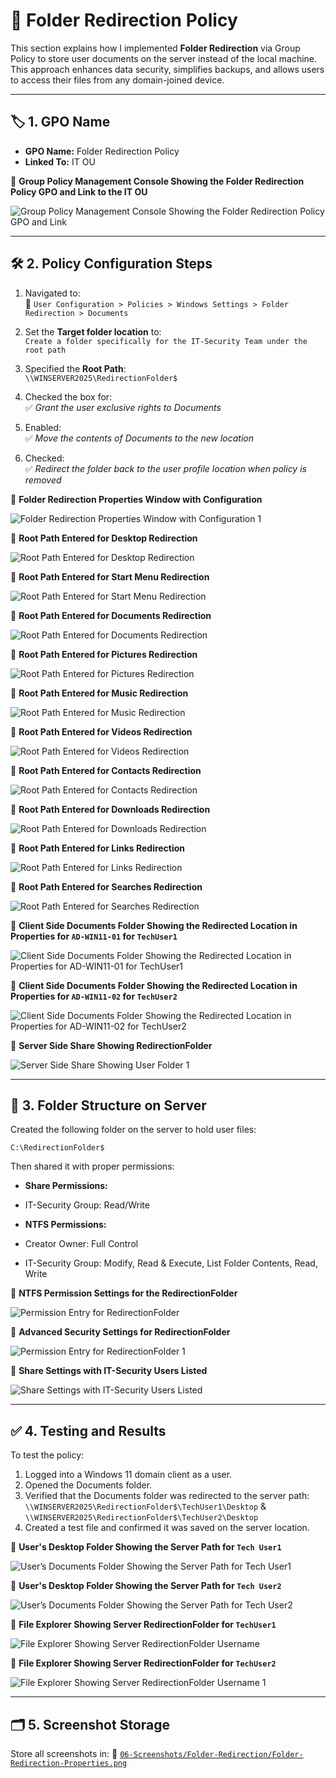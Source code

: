 # 📁 Folder Redirection Policy

This section explains how I implemented **Folder Redirection** via Group Policy to store user documents on the server instead of the local machine. This approach enhances data security, simplifies backups, and allows users to access their files from any domain-joined device.

---

## 🏷️ 1. GPO Name

- **GPO Name:** Folder Redirection Policy  
- **Linked To:** IT OU

📸 **Group Policy Management Console Showing the Folder Redirection Policy GPO and Link to the IT OU**

![Group Policy Management Console Showing the Folder Redirection Policy GPO and Link](https://github.com/user-attachments/assets/78578631-780a-4254-b005-4f7e80a13ae2)

---

## 🛠️ 2. Policy Configuration Steps

1. Navigated to:  
   📂 `User Configuration > Policies > Windows Settings > Folder Redirection > Documents`

2. Set the **Target folder location** to:  
   `Create a folder specifically for the IT-Security Team under the root path`

3. Specified the **Root Path**:  
   `\\WINSERVER2025\RedirectionFolder$`

4. Checked the box for:  
   ✅ *Grant the user exclusive rights to Documents*

5. Enabled:  
   ✅ *Move the contents of Documents to the new location*

6. Checked:  
   ✅ *Redirect the folder back to the user profile location when policy is removed*

📸 **Folder Redirection Properties Window with Configuration**

![Folder Redirection Properties Window with Configuration 1](https://github.com/user-attachments/assets/f101a6fc-36ae-4897-9032-90669ca327fe)

📸 **Root Path Entered for Desktop Redirection**

![Root Path Entered for Desktop Redirection](https://github.com/user-attachments/assets/b201c77a-9927-4c42-a14a-7303c51c0200)

📸 **Root Path Entered for  Start Menu Redirection**

![Root Path Entered for Start Menu Redirection](https://github.com/user-attachments/assets/f83c5981-4568-44e6-b67f-a94b507fb0f6)

📸 **Root Path Entered for Documents Redirection**

![Root Path Entered for Documents Redirection](https://github.com/user-attachments/assets/5dede761-b8ed-4496-b58d-b7f6e940a193)

📸 **Root Path Entered for Pictures Redirection**

![Root Path Entered for Pictures Redirection](https://github.com/user-attachments/assets/9e474143-a0b3-4666-9408-bfb5f6f15ad3)

📸 **Root Path Entered for Music Redirection**

![Root Path Entered for Music Redirection](https://github.com/user-attachments/assets/36b9b6fe-296e-41a3-a6c5-aa4c21b74e3d)

📸 **Root Path Entered for Videos Redirection**

![Root Path Entered for Videos Redirection](https://github.com/user-attachments/assets/ad42d36e-adb6-4d45-8bc6-43de2647b21a)

📸 **Root Path Entered for Contacts Redirection**

![Root Path Entered for Contacts Redirection](https://github.com/user-attachments/assets/a2bfcfc2-7774-4c17-9ad0-9f9591e9a222)

📸 **Root Path Entered for Downloads Redirection**

![Root Path Entered for Downloads Redirection](https://github.com/user-attachments/assets/53b375b8-9506-433e-bec3-cf5510f29ba8)

📸 **Root Path Entered for Links Redirection**

![Root Path Entered for Links Redirection](https://github.com/user-attachments/assets/e80ebe1a-2e59-4378-95c4-8416360cb9b6)

📸 **Root Path Entered for Searches Redirection**

![Root Path Entered for Searches Redirection](https://github.com/user-attachments/assets/a817a2ad-fc0f-43de-b49c-57e20fc29ee1)

📸 **Client Side Documents Folder Showing the Redirected Location in Properties for `AD-WIN11-01` for `TechUser1`**

![Client Side Documents Folder Showing the Redirected Location in Properties for `AD-WIN11-01` for TechUser1](https://github.com/user-attachments/assets/56f0da35-ca0d-4028-844f-b6fcd682b495)

📸 **Client Side Documents Folder Showing the Redirected Location in Properties for `AD-WIN11-02` for `TechUser2`**

![Client Side Documents Folder Showing the Redirected Location in Properties for `AD-WIN11-02` for TechUser2](https://github.com/user-attachments/assets/b28bcece-1d3b-41eb-94a8-dfb6eecc4c2e)

📸 **Server Side Share Showing RedirectionFolder**

![Server Side Share Showing User Folder 1](https://github.com/user-attachments/assets/6a8a2aea-996f-4869-a62c-2b3908a2d71d)

---

## 📂 3. Folder Structure on Server

Created the following folder on the server to hold user files:  

```
C:\RedirectionFolder$
```

Then shared it with proper permissions:

 -  **Share Permissions:**

   - IT-Security Group: Read/Write

-  **NTFS Permissions:**

 -  Creator Owner: Full Control

 -  IT-Security Group: Modify, Read & Execute, List Folder Contents, Read, Write

📸 **NTFS Permission Settings for the RedirectionFolder**

![Permission Entry for RedirectionFolder](https://github.com/user-attachments/assets/2b541fbc-bc37-4898-85f7-815102b0b316)

📸 **Advanced Security Settings for RedirectionFolder**

![Permission Entry for RedirectionFolder 1](https://github.com/user-attachments/assets/ba3bddf5-28c5-4674-bbb5-135f28a028e1)

📸 **Share Settings with IT-Security Users Listed**

![Share Settings with IT-Security Users Listed](https://github.com/user-attachments/assets/5eb3ace1-00e4-4c6a-a60e-2cbde8e146c2)

---

## ✅ 4. Testing and Results

To test the policy:
1. Logged into a Windows 11 domain client as a user.
2. Opened the Documents folder.
3. Verified that the Documents folder was redirected to the server path:
    `\\WINSERVER2025\RedirectionFolder$\TechUser1\Desktop` & `\\WINSERVER2025\RedirectionFolder$\TechUser2\Desktop`
4. Created a test file and confirmed it was saved on the server location.

📸 **User's Desktop Folder Showing the Server Path for `Tech User1`**

![User’s Documents Folder Showing the Server Path for Tech User1](https://github.com/user-attachments/assets/19f86f93-6698-4514-928c-b745fef9b05d)

📸 **User's Desktop Folder Showing the Server Path for `Tech User2`**

![User’s Documents Folder Showing the Server Path for Tech User2](https://github.com/user-attachments/assets/029005e5-fc54-4f02-8981-24c2ec3746ad)

📸 **File Explorer Showing Server RedirectionFolder for `TechUser1`**

![File Explorer Showing Server RedirectionFolder Username](https://github.com/user-attachments/assets/b14480b7-8784-4f4b-9c2a-1a73abe2e16a)

📸 **File Explorer Showing Server RedirectionFolder for `TechUser2`**

![File Explorer Showing Server RedirectionFolder Username 1](https://github.com/user-attachments/assets/c1cf326d-ea46-430a-8077-95e00571f73c)

---

## 🗂️ 5. Screenshot Storage

Store all screenshots in:
📂 [`06-Screenshots/Folder-Redirection/Folder-Redirection-Properties.png`](https://github.com/Hugh-Kumbi/Hugh-Kumbi-Active-Directory-Lab/blob/main/06-Screenshots/XI.%20Folder-Redirection/II.%20Folder-Redirection-Properties.md)
